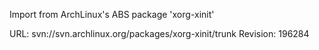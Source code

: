 Import from ArchLinux's ABS package 'xorg-xinit'

URL: svn://svn.archlinux.org/packages/xorg-xinit/trunk
Revision: 196284
